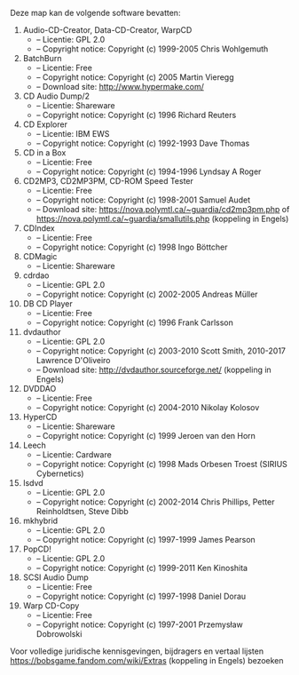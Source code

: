 ﻿Deze map kan de volgende software bevatten:

1. Audio-CD-Creator, Data-CD-Creator, WarpCD
   - – Licentie: GPL 2.0
   - – Copyright notice: Copyright (c) 1999-2005 Chris Wohlgemuth
2. BatchBurn
   - – Licentie: Free
   - – Copyright notice: Copyright (c) 2005 Martin Vieregg
   - – Download site: http://www.hypermake.com/
3. CD Audio Dump/2
   - – Licentie: Shareware
   - – Copyright notice: Copyright (c) 1996 Richard Reuters
4. CD Explorer
   - – Licentie: IBM EWS
   - – Copyright notice: Copyright (c) 1992-1993 Dave Thomas
5. CD in a Box
   - – Licentie: Free
   - – Copyright notice: Copyright (c) 1994-1996 Lyndsay A Roger
6. CD2MP3, CD2MP3PM, CD-ROM Speed Tester
   - – Licentie: Free
   - – Copyright notice: Copyright (c) 1998-2001 Samuel Audet
   - – Download site: https://nova.polymtl.ca/~guardia/cd2mp3pm.php of https://nova.polymtl.ca/~guardia/smallutils.php (koppeling in Engels)
7. CDIndex
   - – Licentie: Free
   - – Copyright notice: Copyright (c) 1998 Ingo Böttcher
8. CDMagic
   - – Licentie: Shareware
9. cdrdao
   - – Licentie: GPL 2.0
   - – Copyright notice: Copyright (c) 2002-2005 Andreas Müller
10. DB CD Player
    - – Licentie: Free
    - – Copyright notice: Copyright (c) 1996 Frank Carlsson
11. dvdauthor
    - – Licentie: GPL 2.0
    - – Copyright notice: Copyright (c) 2003-2010 Scott Smith, 2010-2017 Lawrence D'Oliveiro
    - – Download site: http://dvdauthor.sourceforge.net/ (koppeling in Engels)
12. DVDDAO
    - – Licentie: Free
    - – Copyright notice: Copyright (c) 2004-2010 Nikolay Kolosov
13. HyperCD
    - – Licentie: Shareware
    - – Copyright notice: Copyright (c) 1999 Jeroen van den Horn
14. Leech
    - – Licentie: Cardware
    - – Copyright notice: Copyright (c) 1998 Mads Orbesen Troest (SIRIUS Cybernetics)
15. lsdvd
    - – Licentie: GPL 2.0
    - – Copyright notice: Copyright (c) 2002-2014 Chris Phillips, Petter Reinholdtsen, Steve Dibb
16. mkhybrid 
    - – Licentie: GPL 2.0
    - – Copyright notice: Copyright (c) 1997-1999 James Pearson
17. PopCD!
    - – Licentie: GPL 2.0
    - – Copyright notice: Copyright (c) 1999-2011 Ken Kinoshita
18. SCSI Audio Dump
    - – Licentie: Free
    - – Copyright notice: Copyright (c) 1997-1998 Daniel Dorau
19. Warp CD-Copy
    - – Licentie: Free
    - – Copyright notice: Copyright (c) 1997-2001 Przemysław Dobrowolski

Voor volledige juridische kennisgevingen, bijdragers en vertaal lijsten https://bobsgame.fandom.com/wiki/Extras (koppeling in Engels) bezoeken
